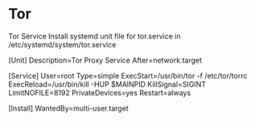 # Tor
Tor Service
Install systemd unit file for tor.service in /etc/systemd/system/tor.service

[Unit]
Description=Tor Proxy Service
After=network.target

[Service]
User=root
Type=simple
ExecStart=/usr/bin/tor -f /etc/tor/torrc
ExecReload=/usr/bin/kill -HUP $MAINPID
KillSignal=SIGINT
LimitNOFILE=8192
PrivateDevices=yes
Restart=always

[Install]
WantedBy=multi-user.target

